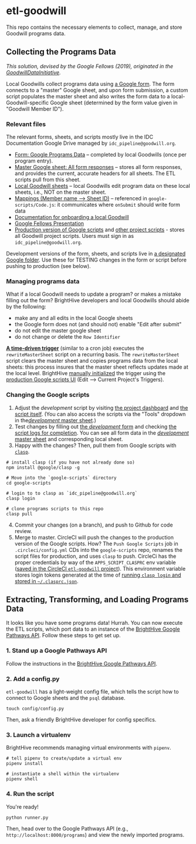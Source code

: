 # etl-goodwill
This repo contains the necessary elements to collect, manage, and store Goodwill programs data.

## Collecting the Programs Data
*This solution, devised by the Google Fellows (2019), originated in the [GoodwillDataInitiative](https://github.com/GIIMSC/GoodwillDataInitiative).*

Local Goodwills collect programs data using [a Google form](https://docs.google.com/forms/d/12oKuKov-yvhhIMxgYhn3HjXUj1TM_dbp9a8tSuOVf7k/edit). The form connects to a "master" Google sheet, and upon form submission, a custom script populates the master sheet and also writes the form data to a local-Goodwill-specific Google sheet (determined by the form value given in "Goodwill Member ID").

### Relevant files
The relevant forms, sheets, and scripts mostly live in the IDC Documentation Google Drive managed by `idc_pipeline@goodwill.org`.

* [Form: Google Programs Data](https://docs.google.com/forms/d/12oKuKov-yvhhIMxgYhn3HjXUj1TM_dbp9a8tSuOVf7k/edit) – completed by local Goodwills (once per program entry).
* [Master Google sheet: All form responses](https://docs.google.com/spreadsheets/d/1eWyIIFjZs6A4-w0JsdVGU_bwtWPPsL94ZbdYJ6RvoeI/edit#gid=1219291451) – stores all form responses, and provides the current, accurate headers for all sheets. The ETL scripts pull from this sheet.
* [Local Goodwill sheets](https://drive.google.com/drive/u/3/folders/1rYdxJb_ICOAwkgy6IVAK5LNEi3E7Pv4T) – local Goodwills edit program data on these local sheets, i.e., NOT on the master sheet.
* [Mappings (Member name --> Sheet ID)](https://docs.google.com/spreadsheets/d/1WDyh5jwRUWEa2WQy-np7Bd3oaiNPU38_uJRtpxzJrp4/edit#gid=0) – referenced in `google-scripts/Code.js`: it communicates where `onSubmit` should write form data
* [Documentation for onboarding a local Goodwill](https://docs.google.com/document/d/1ZFwhBb0d_0BDrmW2zD3KBkjx709bMpm3-Bf_3eNGix4/edit#heading=h.sfq8kx6h25fc)
* [Google Fellows Presentation](https://docs.google.com/presentation/d/1-Q6vhtMBa8MwqNOoyVpGWntJLQFRQnzt5sgh3T4HLKY/edit#slide=id.g562a49c13a_0_96)
* [Production version of Google scripts](https://script.google.com/a/goodwill.org/d/1KRHoj07y0IR_brLgAQvUNx73iILdhDUUC9UK04qVqz18OhooOlOY8Vgq/edit) and [other project scripts](https://script.google.com/u/3/home/all) - stores all Goodwill project scripts. Users must sign in as `idc_pipeline@goodwill.org`.

Development versions of the form, sheets, and scripts live in [a designated Google folder](https://drive.google.com/drive/u/3/folders/1i6gjLx8dsjkzjpq18lKw8fsT9-zDIDLx). Use these for TESTING changes in the form or script before pushing to production (see below).

### Managing programs data

What if a local Goodwill needs to update a program? or makes a mistake filling out the form? BrightHive developers and local Goodwills should abide by the following:

- make any and all edits in the local Google sheets
- the Google form does not (and should not) enable "Edit after submit"
- do not edit the master google sheet
- do not change or delete the `Row Identifier`

**[A time-driven trigger](https://developers.google.com/apps-script/guides/triggers/installable)** (similar to a cron job) executes the `rewriteMasterSheet` script on a recurring basis. The `rewriteMasterSheet` script clears the master sheet and copies programs data from the local sheets: this process insures that the master sheet reflects updates made at the local level. BrightHive [manually initialized](https://developers.google.com/apps-script/guides/triggers/installable#managing_triggers_manually) the trigger using the [production Google scripts UI](https://script.google.com/a/goodwill.org/d/1KRHoj07y0IR_brLgAQvUNx73iILdhDUUC9UK04qVqz18OhooOlOY8Vgq/edit) (Edit --> Current Project's Triggers).

### Changing the Google scripts

1. Adjust the *development* script by visiting [the project dashboard](https://script.google.com/u/3/home/projects/1qIEL-AYTGqrcPCpsbByS9DNffBqPsjuhepvXDoP9jzsvtAu2KEGigyRb) and [the script itself](https://script.google.com/a/goodwill.org/d/1qIEL-AYTGqrcPCpsbByS9DNffBqPsjuhepvXDoP9jzsvtAu2KEGigyRb/edit). (You can also access the scripts via the "Tools" dropdown in the[*development* master sheet](https://docs.google.com/spreadsheets/d/1AydXkq6Y-LtuQJO0jz4KXgUDOiaWnbRkaSEFIP5tmb0/edit#gid=764851746).)
2. Test changes by filling out [the *development* form](https://docs.google.com/forms/d/1mnjgEXkmd9ENg8u7oeJp1p6av-yZaCBdh4TPEL97ATk/edit) and checking [the script logs for completion](https://script.google.com/u/3/home/projects/1qIEL-AYTGqrcPCpsbByS9DNffBqPsjuhepvXDoP9jzsvtAu2KEGigyRb/executions?run_as=1). You can see all form data in the [*development* master sheet](https://docs.google.com/spreadsheets/d/1AydXkq6Y-LtuQJO0jz4KXgUDOiaWnbRkaSEFIP5tmb0/edit#gid=764851746) and corresponding local sheet.
3. Happy with the changes? Then, pull them from Google scripts with [`clasp`](https://developers.google.com/apps-script/guides/clasp).

```
# install clasp (if you have not already done so)
npm install @google/clasp -g

# Move into the `google-scripts` directory
cd google-scripts

# login to to clasp as `idc_pipeline@goodwill.org`
clasp login

# clone programs scripts to this repo
clasp pull
```

4. Commit your changes (on a branch), and push to Github for code review.
5. Merge to master. CircleCI will push the changes to the production version of the Google scripts. How? The `Push Google Scripts` job in `.circleci/config.yml` CDs into the `google-scripts` repo, renames the script files for production, and uses `clasp` to push. CircleCi has the proper credentials by way of the `APPS_SCRIPT_CLASPRC` env variable ([saved in the CircleCI `etl-goodwill` project](https://circleci.com/docs/2.0/env-vars/#setting-an-environment-variable-in-a-project)). This environment variable stores login tokens generated at the time of [running `clasp login` and stored in `~/.clasprc.json`](https://www.npmjs.com/package/@google/clasp#login).

## Extracting, Transforming, and Loading Programs Data

It looks like you have some programs data! Hurrah. You can now execute the ETL scripts, which port data to an instance of the [BrightHive Google Pathways API](https://github.com/brighthive/google-pathways-api). Follow these steps to get set up.

### 1. Stand up a Google Pathways API
Follow the instructions in the [BrightHive Google Pathways API](https://github.com/brighthive/google-pathways-api).

### 2. Add a config.py

`etl-goodwill` has a light-weight config file, which tells the script how to connect to Google sheets and the `psql` database.

```
touch config/config.py
```

Then, ask a friendly BrightHive developer for config specifics.

### 3. Launch a virtualenv

BrightHive recommends managing virtual environments with `pipenv`.

```
# tell pipenv to create/update a virtual env
pipenv install

# instantiate a shell within the virtualenv
pipenv shell
```

### 4. Run the script

You're ready!

```
python runner.py
```

Then, head over to the Google Pathways API (e.g., `http://localhost:8000/programs`) and view the newly imported programs.

